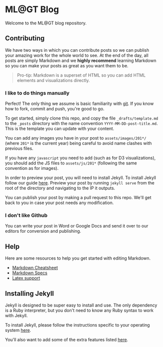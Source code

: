 # ML@GT Blog

Welcome to the ML@GT blog repository. 


## Contributing

We have two ways in which you can contribute posts so we can publish your amazing work for the whole world to see. At the end of the day, all posts are simply Markdown and we **highly recommend** learning Markdown so you can make your posts as great as you want them to be.

>Pro-tip: Markdown is a superset of HTML so you can add HTML elements and visualizations directly.


### I like to do things manually

Perfect! The only thing we assume is basic familiarity with [git](https://git-scm.com). If you know how to fork, commit and push, you're good to go.

To get started, simply clone this repo, and copy the file `_drafts/template.md` to the `_posts`
directory with the name convention `YYYY-MM-DD-post-title.md`. This is the template you can update with your content.

You can add any images you have in your post to `assets/images/201*/` (where `201*` is the current year) being careful to avoid name clashes with previous files.

If you have any `javascript` you need to add (such as for D3 visualizations), you should add the JS files to `assets/js/201*` (following the same convention as for images).

In order to preview your post, you will need to install Jekyll. To install Jekyll follow our guide [here](#installing-jekyll). Preview your post by running `jekyll serve` from the root of the directory and
navigating to the IP it outputs.

You can publish your post by making a pull request to this repo. We'll get back to you in case your post needs any modification.


### I don't like Github

You can write your post in Word or Google Docs and send it over to our editors for conversion and publishing.


## Help

Here are some resources to help you get started with editing Markdown.

- [Markdown Cheatsheet](https://github.com/adam-p/markdown-here/wiki/Markdown-Cheatsheet#code-and-syntax-highlighting)
- [Markdown Specs](https://github.github.com/gfm/)
- [Latex support](https://www.mathjax.org)

## Installing Jekyll

Jekyll is designed to be super easy to install and use. The only dependency is a Ruby interpreter, but you don't need to know any Ruby syntax to work with Jekyll.

To install Jekyll, please follow the instructions specific to your operating system [here](https://jekyllrb.com/docs/installation/).

You'll also want to add some of the extra features listed [here](https://jekyllrb.com/docs/extras/).